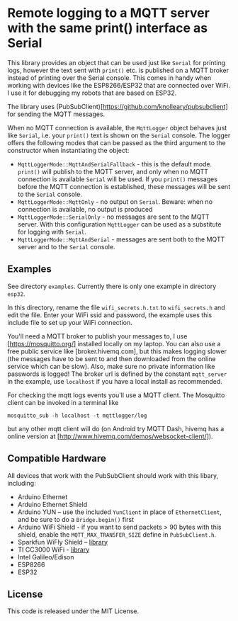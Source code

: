 # Remote logging to a MQTT server with the same print() interface as Serial

This library provides an object that can be used just like `Serial` for printing logs, 
however the text sent with `print()` etc. is published on a MQTT broker instead of 
printing over the Serial console. This comes in handy when working with devices like the 
ESP8266/ESP32 that are connected over WiFi. I use it for debugging my robots
that are based on ESP32.

The library uses (PubSubClient)[https://github.com/knolleary/pubsubclient] for sending
the MQTT messages.

When no MQTT connection is available, the `MqttLogger` object behaves just like 
`Serial`, i.e. your `print()` text is shown on the `Serial` console. The logger offers
the following modes that can be passed as the third argument to the constructor
when instantiating the object:

* `MqttLoggerMode::MqttAndSerialFallback` - this is the default mode. `print()` will
  publish to the MQTT server, and only when no MQTT connection is available `Serial` 
  will be used. If you `print()` messages before the MQTT connection is established,
  these messages will be sent to the `Serial` console. 
* `MqttLoggerMode::MqttOnly` - no output on `Serial`. Beware: when no connection is 
  available, no output is produced
* `MqttLoggerMode::SerialOnly` - no messages are sent to the MQTT server. With this
  configuration `MqttLogger` can be used as a substitute for logging with `Serial`. 
* `MqttLoggerMode::MqttAndSerial` - messages are sent both to the MQTT server and to
  the `Serial` console. 

## Examples

See directory `examples`. Currently there is only one example in directory `esp32`.

In this directory, rename the file `wifi_secrets.h.txt` to `wifi_secrets.h` 
and edit the file. Enter your WiFi ssid and password, the example uses this
include file to set up your WiFi connection.

You'll need a MQTT broker to publish your messages to, I use [https://mosquitto.org/] 
installed locally on my laptop. You can also use a free public service like 
[broker.hivemq.com], but this makes logging slower (the messages have to be sent 
to and then downloaded from the online service which can be slow). Also,
make sure no private information like passwords is logged!
The broker url is defined by the constant `mqtt_server` in the example, use
`localhost` if you have a local install as recommended.

For checking the mqtt logs events you'll use a MQTT client. The Mosquitto client 
can be invoked in a terminal like

    mosquitto_sub -h localhost -t mqttlogger/log

but any other mqtt client will do (on Android try MQTT Dash, hivemq has a online
version at [http://www.hivemq.com/demos/websocket-client/]).

## Compatible Hardware

All devices that work with the PubSubClient should work with this libary, including:

 - Arduino Ethernet
 - Arduino Ethernet Shield
 - Arduino YUN – use the included `YunClient` in place of `EthernetClient`, and
   be sure to do a `Bridge.begin()` first
 - Arduino WiFi Shield - if you want to send packets > 90 bytes with this shield,
   enable the `MQTT_MAX_TRANSFER_SIZE` define in `PubSubClient.h`.
 - Sparkfun WiFly Shield – [library](https://github.com/dpslwk/WiFly)
 - TI CC3000 WiFi - [library](https://github.com/sparkfun/SFE_CC3000_Library)
 - Intel Galileo/Edison
 - ESP8266
 - ESP32

## License

This code is released under the MIT License.